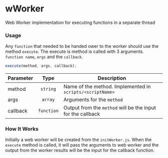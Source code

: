 # wWorker
Web Worker implementation for executing functions in a separate thread

### Usage
Any `function` that needed to be handed ower to the worker should use the method `execute`. The execute is method is called with 3 arguments. `function name`, `args` and the `callback`. 

```javascript
execute(method, args, callback);
```
| Parameter   | Type           | Description  |
| ------------- |:-------------:| ----- |
| method      | `string` | Name of the method. Implemented in `scripts/<scriptName>`  |
| args      | `array`  |   Arguments for the `method` |
| callback | `function` |    Output from the `method` will be the input for the callback |


### How It Works
Initially a web worker will be created from the `initWorker.js`.  When the `execute` method is called, it will pass the arguments to web worker and the output from the worker results will be the input for the callback function.
  


